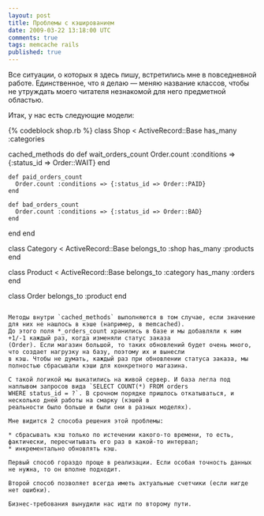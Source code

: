 ```yaml
---
layout: post
title: Проблемы с кэшированием
date: 2009-03-22 13:18:00 UTC
comments: true
tags: memcache rails
published: true
---
```


Все ситуации, о которых я здесь пишу, встретились мне в повседневной работе. Единственное, что я делаю — меняю название классов,
чтобы не утруждать моего читателя незнакомой для него предметной областью.

Итак, у нас есть следующие модели:

{% codeblock shop.rb %}
class Shop < ActiveRecord::Base
  has_many :categories

  cached_methods do
    def wait_orders_count
      Order.count :conditions => {:status_id => Order::WAIT}
    end

    def paid_orders_count
      Order.count :conditions => {:status_id => Order::PAID}
    end

    def bad_orders_count
      Order.count :conditions => {:status_id => Order::BAD}
    end
  end
end

class Category < ActiveRecord::Base
  belongs_to :shop
  has_many :products
end

class Product < ActiveRecord::Base
  belongs_to :category
  has_many :orders
end

class Order
  belongs_to :product
end

```

Методы внутри `cached_methods` выполняются в том случае, если значение для них не нашлось в кэше (например, в memcached).
До этого поля *_orders_count хранились в базе и мы добавляли к ним +1/-1 каждый раз, когда изменяли статус заказа
(Order). Если магазин большой, то таких обновлений будет очень много, что создает нагрузку на базу, поэтому их и вынесли
в кэш. Чтобы не думать, каждый раз при обновлении статуса заказа, мы полностью сбрасывали кэши для конкретного магазина.

С такой логикой мы выкатились на живой сервер. И база легла под наплывом запросов вида `SELECT COUNT(*) FROM orders
WHERE status_id = ?`. В срочном порядке пришлось откатываться, и несколько дней работы на смарку (кэшей в
реальности было больше и были они в разных моделях).

Мне видится 2 способа решения этой проблемы:

* сбрасывать кэш только по истечении какого-то времени, то есть, фактически, пересчитывать его раз в какой-то интервал;
* инкрементально обновлять кэш.

Первый способ гораздо проще в реализации. Если особая точность данных не нужна, то он вполне подходит.

Второй способ позволяет всегда иметь актуальные счетчики (если нигде нет ошибки).

Бизнес-требования вынудили нас идти по второму пути.
